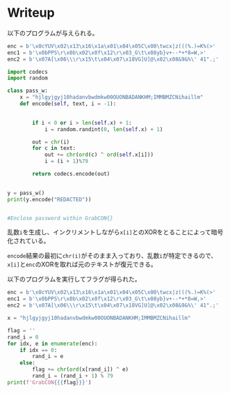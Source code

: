# Writeup

以下のプログラムが与えられる。

```py
enc = b'\x0cYUV\x02\x13\x16\x1a\x01\x04\x05C\x00\twcx|z(((%.)=K%(>'
enc1 = b'\x0bPPS\r\x0b\x02\x0f\x12\r\x03_G\t\x08yb}v+--*+*8=W,>'
enc2 = b'\x07A[\x06\\\r\x15\t\x04\x07\x18VG]U]@\x02\x08&9&%\' 41".;'

import codecs
import random

class pass_w:
    x = "hjlgyjgyj10hadanvbwdmkw00OUONBADANKHM;IMMBMZCNihaillm"
    def encode(self, text, i = -1):
        

        if i < 0 or i > len(self.x) + 1:
            i = random.randint(0, len(self.x) + 1)

        out = chr(i)
        for c in text:
            out += chr(ord(c) ^ ord(self.x[i]))
            i = (i + 1)%79                 

        return codecs.encode(out)
    

y = pass_w()
print(y.encode("REDACTED"))


#Enclose password within GrabCON{}
```

乱数`i`を生成し、インクリメントしながら`x[i]`とのXORをとることによって暗号化されている。

`encode`結果の最初に`chr(i)`がそのまま入っており、乱数`i`が特定できるので、`x[i]`と`enc`のXORを取れば元のテキストが復元できる。

以下のプログラムを実行してフラグが得られた。

```py
enc = b'\x0cYUV\x02\x13\x16\x1a\x01\x04\x05C\x00\twcx|z(((%.)=K%(>'
enc1 = b'\x0bPPS\r\x0b\x02\x0f\x12\r\x03_G\t\x08yb}v+--*+*8=W,>'
enc2 = b'\x07A[\x06\\\r\x15\t\x04\x07\x18VG]U]@\x02\x08&9&%\' 41".;'

x = "hjlgyjgyj10hadanvbwdmkw00OUONBADANKHM;IMMBMZCNihaillm"

flag = ''
rand_i = 0
for idx, e in enumerate(enc):
    if idx == 0:
        rand_i = e
    else:
        flag += chr(ord(x[rand_i]) ^ e)
        rand_i = (rand_i + 1) % 79
print(f'GrabCON{{{flag}}}')
```

<!-- GrabCON{817letmein40986728ilikeapples} -->
